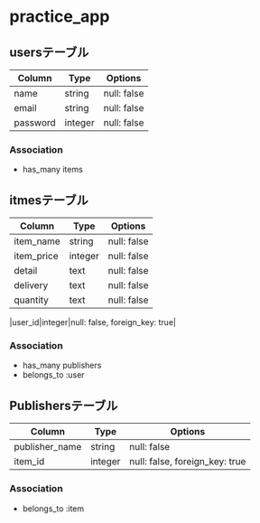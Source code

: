 # practice_app
 
## usersテーブル
|Column|Type|Options|
|------|----|-------|
|name|string|null: false|
|email|string|null: false|
|password|integer|null: false|



### Association
- has_many items




## itmesテーブル
|Column|Type|Options|
|------|----|-------|
|item_name|string|null: false|
|item_price|integer|null: false|
|detail|text|null: false|
|delivery|text|null: false|
|quantity|text|null: false|



|user_id|integer|null: false, foreign_key: true|



### Association
- has_many publishers
- belongs_to :user


## Publishersテーブル
|Column|Type|Options|
|------|----|-------|
|publisher_name|string|null: false|
|item_id|integer|null: false, foreign_key: true|



### Association
- belongs_to :item